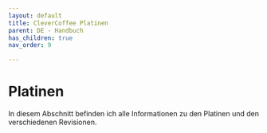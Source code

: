 ```yaml
---
layout: default
title: CleverCoffee Platinen
parent: DE - Handbuch
has_children: true
nav_order: 9

---
```


# Platinen

In diesem Abschnitt befinden ich alle Informationen zu den Platinen und den verschiedenen Revisionen.
